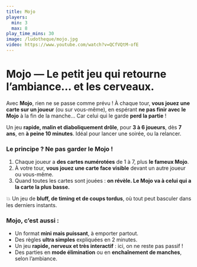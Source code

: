 ```yaml
---
title: Mojo
players:
  min: 3
  max: 8
play_time_mins: 30
image: /ludotheque/mojo.jpg
video: https://www.youtube.com/watch?v=QCfVQtM-ofE
---
```


# **Mojo — Le petit jeu qui retourne l’ambiance… et les cerveaux.**

Avec **Mojo**, rien ne se passe comme prévu ! À chaque tour, **vous jouez une carte sur un joueur** (ou sur vous-même), en espérant **ne pas finir avec le Mojo** à la fin de la manche… Car celui qui le garde **perd la partie** !

Un jeu **rapide, malin et diaboliquement drôle**, pour **3 à 6 joueurs**, dès **7 ans**, en **à peine 10 minutes**. Idéal pour lancer une soirée, ou la relancer.

### Le principe ? Ne pas garder le Mojo !

1. Chaque joueur a **des cartes numérotées** de 1 à 7, plus **le fameux Mojo**.
2. À votre tour, **vous jouez une carte face visible** devant un autre joueur ou vous-même.
3. Quand toutes les cartes sont jouées : **on révèle. Le Mojo va à celui qui a la carte la plus basse.**

💥 Un jeu de **bluff, de timing et de coups tordus**, où tout peut basculer dans les derniers instants.

### Mojo, c’est aussi :

- Un format **mini mais puissant**, à emporter partout.
- Des règles **ultra simples** expliquées en 2 minutes.
- Un jeu **rapide, nerveux et très interactif** : ici, on ne reste pas passif !
- Des parties en **mode élimination** ou en **enchaînement de manches**, selon l’ambiance.
